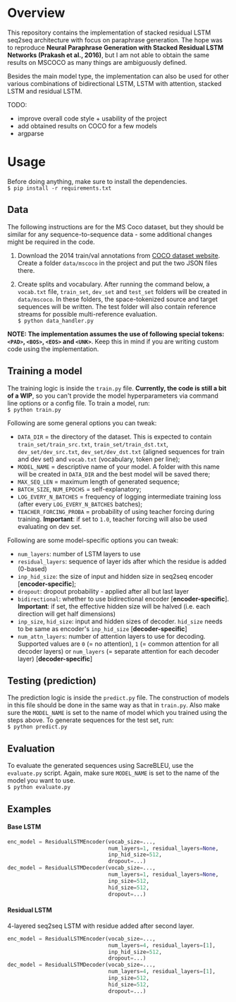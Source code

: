 # Overview
This repository contains the implementation of stacked residual LSTM seq2seq architecture 
with focus on paraphrase generation. The hope was to reproduce **Neural Paraphrase Generation with Stacked Residual LSTM Networks (Prakash et al., 2016)**, 
but I am not able to obtain the same results on MSCOCO as many things are ambiguously defined.

Besides the main model type, the implementation can also be used for other various combinations of bidirectional LSTM, 
LSTM with attention, stacked LSTM and residual LSTM.


TODO:
- improve overall code style + usability of the project  
- add obtained results on COCO for a few models  
- argparse  

# Usage

Before doing anything, make sure to install the dependencies.  
`$ pip install -r requirements.txt`

## Data
The following instructions are for the MS Coco dataset, but they should be similar for any sequence-to-sequence data -
some additional changes might be required in the code.  

1. Download the 2014 train/val annotations from [COCO dataset website](http://cocodataset.org/#download). Create a 
folder `data/mscoco` in the project and put the two JSON files there.

2. Create splits and vocabulary. After running the command below, a `vocab.txt` file, `train_set`, `dev_set` and 
`test_set` folders will be created in `data/mscoco`.  In these folders, the space-tokenized source and target sequences 
will be written. The test folder will also contain reference streams for possible multi-reference evaluation.  
`$ python data_handler.py`  

**NOTE: The implementation assumes the use of following special tokens: `<PAD>`, `<BOS>`, `<EOS>` and `<UNK>`**. Keep 
this in mind if you are writing custom code using the implementation.


## Training a model
The training logic is inside the `train.py` file. **Currently, the code is still a bit of a WIP**, so you can't provide 
the model hyperparameters via command line options or a config file. To train a model, run:  
`$ python train.py`  

Following are some general options you can tweak:
- `DATA_DIR` = the directory of the dataset. This is expected to contain `train_set/train_src.txt`, 
`train_set/train_dst.txt`, `dev_set/dev_src.txt`, `dev_set/dev_dst.txt` (aligned sequences for train and dev set) 
and `vocab.txt` (vocabulary, token per line);  
- `MODEL_NAME` = descriptive name of your model. A folder with this name will be created in `DATA_DIR` and the best
model will be saved there;  
- `MAX_SEQ_LEN` = maximum length of generated sequence;  
- `BATCH_SIZE`, `NUM_EPOCHS` = self-explanatory;  
- `LOG_EVERY_N_BATCHES` = frequency of logging intermediate training loss (after every `LOG_EVERY_N_BATCHES` batches);  
- `TEACHER_FORCING_PROBA` = probability of using teacher forcing during training. **Important**: if set to `1.0`, 
teacher forcing will also be used evaluating on dev set.  

Following are some model-specific options you can tweak:
- `num_layers`: number of LSTM layers to use   
- `residual_layers`: sequence of layer ids after which the residue is added (0-based)  
- `inp_hid_size`: the size of input and hidden size in seq2seq encoder [**encoder-specific**];  
- `dropout`: dropout probability - applied after all but last layer  
- `bidirectional`: whether to use bidirectional encoder [**encoder-specific**]. **Important**: if set, the effective 
hidden size will be halved (i.e. each direction will get half dimensions)  
- `inp_size`, `hid_size`: input and hidden sizes of decoder. `hid_size` needs to be same as encoder's `inp_hid_size` 
[**decoder-specific**]  
- `num_attn_layers`: number of attention layers to use for decoding. Supported values are `0` (= no attention), `1` 
(= common attention for all decoder layers) or `num_layers` (= separate attention for each decoder layer) 
[**decoder-specific**]


## Testing (prediction)
The prediction logic is inside the `predict.py` file. The construction of models in this file should be done in the same 
 way as that in `train.py`. Also make sure the `MODEL_NAME` is set to the name of model which you trained using the 
 steps above. To generate sequences for the test set, run:  
`$ python predict.py`  


## Evaluation
To evaluate the generated sequences using SacreBLEU, use the `evaluate.py` script. Again, make sure `MODEL_NAME` is set 
to the name of the model you want to use.  
`$ python evaluate.py`

## Examples

#### Base LSTM
```python
enc_model = ResidualLSTMEncoder(vocab_size=...,
                                num_layers=1, residual_layers=None,
                                inp_hid_size=512,
                                dropout=...)
dec_model = ResidualLSTMDecoder(vocab_size=...,
                                num_layers=1, residual_layers=None,
                                inp_size=512,
                                hid_size=512,
                                dropout=...)
```

#### Residual LSTM
4-layered seq2seq LSTM with residue added after second layer.
```python
enc_model = ResidualLSTMEncoder(vocab_size=...,
                                num_layers=4, residual_layers=[1],
                                inp_hid_size=512,
                                dropout=...)
dec_model = ResidualLSTMDecoder(vocab_size=...,
                                num_layers=4, residual_layers=[1],
                                inp_size=512,
                                hid_size=512,
                                dropout=...)
```
